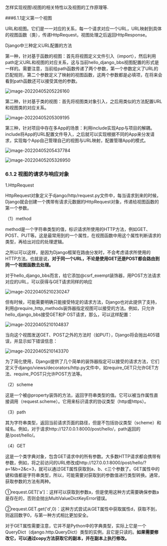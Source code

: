 怎样实现视图\视图的相关特性以及视图的工作原理等.

###6.1.1定义第一个视图

URL和视图。它们是一一对应的关系，每一个请求对应一个URL，URL映射到具体的视图函数（类），传递HttpRequest，视图处理之后返回HttpResponse。

Django中三种定义URL配置的方法

第一种，针对基于函数的视图：首先将视图定义文件引入（import），然后利用path定义URL和视图的对应关系，这与当前hello_django_bbs视图配置的形式是一样的。需要注意，当前给path函数传递了两个参数，第一个参数定义了URL的匹配规则，第二个参数定义了映射的视图函数，这两个参数都是必填项，在将来会看到path函数还可以接受其他的参数。

![image-20220405205226160](E:\桌面\note\images\image-20220405205226160.png)

第二种，针对基于类的视图：首先将视图类对象引入，之后用类似的方法配置URL和视图类的对应关系。

![image-20220405205309195](E:\桌面\note\images\image-20220405205309195.png)

第三种，针对项目中存在多App的场景：利用include实现App与项目的解耦。include将App的URL配置文件导入，之后就可以实现根据不同的App来分发请求，实现每个App自己管理自己的视图与URL映射，配置管理App的模式。

![image-20220405205437784](E:\桌面\note\images\image-20220405205609409.png)

![image-20220405205326950](E:\桌面\note\images\image-20220405205326950.png)

### 6.1.2 视图的请求与响应对象

1.HttpRequest

HttpRequest对象定义于django/http/request.py文件中，每当请求到来的时候，Django就会创建一个携带有请求元数据的HttpRequest对象，传递给视图函数的第一个参数。

（1）method

method是一个字符串类型的值，标识请求所使用的HTTP方法，例如GET、POST、PUT等。这是最常用到的一个属性，在视图函数中用这个属性判断请求的类型，再给出对应的处理逻辑。

之所以可以这样，是因为Django框架在路由分发时，不会考虑请求所使用的HTTP方法。也就是说，**对于同一个URL，不论是使用GET还是POST都会路由到同一个视图函数去处理。**

对于hello_django_bbs而言，给它添加@csrf_exempt装饰器，用POST方法请求对应的URL，可以获得与GET请求同样的响应

![image-20220405210230247](E:\桌面\note\images\image-20220405210230247.png)

但有时候，可能需要明确只能接受特定的请求方法，Django也对此提供了支持，利用@require_http_methods装饰器指定视图可以接受的方法。例如，只允许hello_django_bbs接受GET和P OST请求，那么，可以这样配置：

![image-20220405210104837](E:\桌面\note\images\image-20220405210104837.png)

当向这个视图发送GET、POST之外的方法时（如PUT），Django将会抛出405错误，并显示如下错误信息：

![image-20220405210143370](E:\桌面\note\images\image-20220405210143370.png)

为了简化使用，Django提供了几个简单的装饰器指定可以接受的请求方法，它们定义于django/views/decorators/http.py文件中，如require_GET只允许GET方法、require_POST只允许POST方法等。

（2）scheme

这是一个被@property装饰的方法，返回字符串类型的值。它可以被当作属性直接调用（request.scheme）。它用来标识请求的协议类型（http或https）。

（3）path

其为字符串类型，返回当前请求页面的路径，但是不包括协议类型（scheme）和域名。例如，对于请求http://127.0.0.1:8000/post/hello/，path返回的是/post/hello/。

（4）GET

这是一个类字典对象，包含GET请求中的所有参数。大多数HTTP请求都会携带有参数，例如，将之前访问的URL修改成http://127.0.0.1:8000/post/hello/?a=1&b=2&c=3，就可以通过GET属性获取到a、b、c三个参数了。GET属性中的键和值都是字符串类型，所以，可能需要对获取到的参数值进行类型转换。通常，获取参数的方法有两种。

①request.GET['a']：这样可以获取到参数a，但是使用这种方式需要确保参数a是存在的，否则会抛出MultiValueDictKeyError错误。

②request.GET.get('d',0)：这种方式尝试从GET属性中获取属性d，获取不到，则返回数字0，与第一种方式相比更加安全。

对于GET属性需要注意，它并不是Python中的字典类型，实际上它是一个QueryDict（django.http.QueryDict）类型的实例，且它是只读的。**如果需要修改它，可以通过copy方法获取它的副本，并在副本上执行修改。**